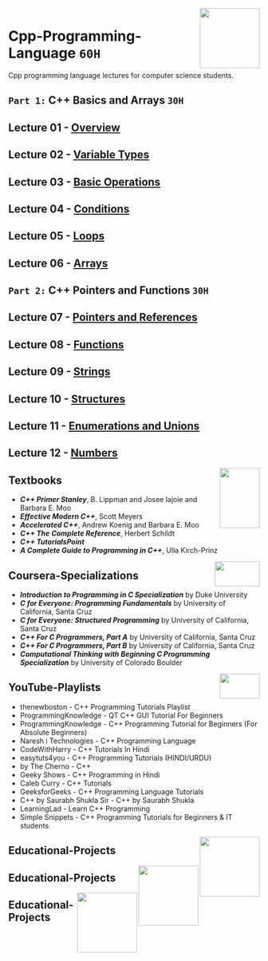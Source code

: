 <img align="right" width="120" height="120" src="https://github.com/cs-MohamedAyman/Computer-Science-Textbooks/blob/master/logos/cpp.jpg">

# Cpp-Programming-Language `60H`
Cpp programming language lectures for computer science students.

## `Part 1:` C++ Basics and Arrays `30H`

## Lecture 01 - [Overview](https://github.com/cs-MohamedAyman/Cpp-Programming-Language/tree/master/Lecture-01-Overview)
## Lecture 02 - [Variable Types](https://github.com/cs-MohamedAyman/Cpp-Programming-Language/tree/master/Lecture-02-Variable-Types)
## Lecture 03 - [Basic Operations](https://github.com/cs-MohamedAyman/Cpp-Programming-Language/tree/master/Lecture-03-Basic-Operations)
## Lecture 04 - [Conditions](https://github.com/cs-MohamedAyman/Cpp-Programming-Language/tree/master/Lecture-04-Conditions)
## Lecture 05 - [Loops](https://github.com/cs-MohamedAyman/Cpp-Programming-Language/tree/master/Lecture-05-Loops)
## Lecture 06 - [Arrays](https://github.com/cs-MohamedAyman/Cpp-Programming-Language/tree/master/Lecture-06-Arrays)

## `Part 2:` C++ Pointers and Functions `30H`

## Lecture 07 - [Pointers and References](https://github.com/cs-MohamedAyman/Cpp-Programming-Language/tree/master/Lecture-07-Pointers-and-References)
## Lecture 08 - [Functions](https://github.com/cs-MohamedAyman/Cpp-Programming-Language/tree/master/Lecture-08-Functions)
## Lecture 09 - [Strings](https://github.com/cs-MohamedAyman/Cpp-Programming-Language/tree/master/Lecture-09-Strings)
## Lecture 10 - [Structures](https://github.com/cs-MohamedAyman/Cpp-Programming-Language/tree/master/Lecture-10-Structures)
## Lecture 11 - [Enumerations and Unions](https://github.com/cs-MohamedAyman/Cpp-Programming-Language/tree/master/Lecture-11-Enumerations-and-Unions)
## Lecture 12 - [Numbers](https://github.com/cs-MohamedAyman/Cpp-Programming-Language/tree/master/Lecture-12-Numbers)

<img align="right" width="80" height="120" src="https://github.com/cs-MohamedAyman/Computer-Science-Textbooks/blob/master/logos/textbooks.jpg">

## Textbooks

* ***C++ Primer Stanley***, B. Lippman and Josee lajoie and Barbara E. Moo
* ***Effective Modern C++***, Scott Meyers
* ***Accelerated C++***, Andrew Koenig and Barbara E. Moo
* ***C++ The Complete Reference***, Herbert Schildt
* ***C++ TutorialsPoint***
* ***A Complete Guide to Programming in C++***, Ulla Kirch-Prinz

<img align="right" width="90" height="50" src="https://github.com/cs-MohamedAyman/Coursera-Specializations/blob/master/organizations-logos/coursera.jpg">

## Coursera-Specializations

* ***Introduction to Programming in C Specialization*** by Duke University
* ***C for Everyone: Programming Fundamentals*** by University of California, Santa Cruz
* ***C for Everyone: Structured Programming*** by University of California, Santa Cruz
* ***C++ For C Programmers, Part A*** by University of California, Santa Cruz
* ***C++ For C Programmers, Part B*** by University of California, Santa Cruz
* ***Computational Thinking with Beginning C Programming Specialization*** by University of Colorado Boulder

<img align="right" width="80" height="50" src="https://github.com/cs-MohamedAyman/YouTube-Playlists/blob/master/organizations-logos/youtube.jpg">

## YouTube-Playlists

* thenewboston - C++ Programming Tutorials Playlist
* ProgrammingKnowledge - QT C++ GUI Tutorial For Beginners
* ProgrammingKnowledge - C++ Programming Tutorial for Beginners (For Absolute Beginners)
* Naresh i Technologies - C++ Programming Language
* CodeWithHarry - C++ Tutorials In Hindi
* easytuts4you - C++ Programming Tutorials (HINDI/URDU)
* by The Cherno - C++
* Geeky Shows - C++ Programming in Hindi
* Caleb Curry - C++ Tutorials
* GeeksforGeeks - C++ Programming Language Tutorials
* C++ by Saurabh Shukla Sir - C++ by Saurabh Shukla
* LearningLad - Learn C++ Programming
* Simple Snippets - C++ Programming Tutorials for Beginners & IT students

<img align="right" width="120" height="120" src="https://github.com/cs-MohamedAyman/Computer-Science-Textbooks/blob/master/logos/educational-projects.jpg">

## Educational-Projects

<img align="right" width="120" height="120" src="https://github.com/cs-MohamedAyman/Computer-Science-Textbooks/blob/master/logos/practice1.jpg">

## Educational-Projects

<img align="right" width="120" height="120" src="https://github.com/cs-MohamedAyman/Computer-Science-Textbooks/blob/master/logos/practice2.jpg">

## Educational-Projects
